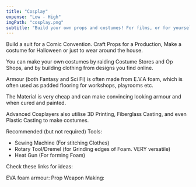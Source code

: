 ```yaml
---
title: "Cosplay"
expense: "Low - High"
imgPath: "cosplay.png"
subtitle: "Build your own props and costumes! For films, or for yourself."
---
```


Build a suit for a Comic Convention. Craft Props for a Production, Make a costume for Halloween or just to wear around the house.

You can make your own costumes by raiding Costume Stores and Op Shops, and by building clothing from designs you find online. 

Armour (both Fantasy and Sci Fi) is often made from E.V.A foam, which is often used as padded flooring for workshops, playrooms etc.

The Material is very cheap and can make convincing looking armour and when cured and painted.

Advanced Cosplayers also utilise 3D Printing, Fiberglass Casting, and even Plastic Casting to make costumes.

Recommended (but not required) Tools:

- Sewing Machine (For stitching Clothes)
- Rotary Tool/Dremel (for Grinding edges of Foam. VERY versatile)
- Heat Gun (For forming Foam)

Check these links for ideas: 

EVA foam armour: 
Prop Weapon Making: